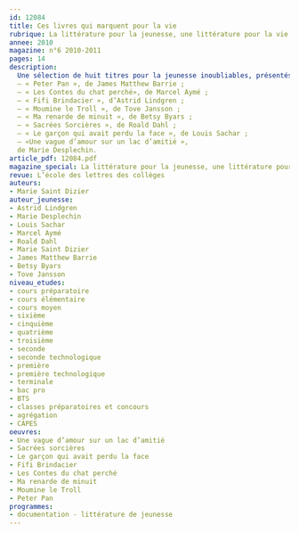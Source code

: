 ```yaml
---
id: 12084
title: Ces livres qui marquent pour la vie
rubrique: La littérature pour la jeunesse, une littérature pour la vie,
annee: 2010
magazine: n°6 2010-2011
pages: 14
description: 
  Une sélection de huit titres pour la jeunesse inoubliables, présentés par Marie Saint-Dizier :
  – « Peter Pan », de James Matthew Barrie ;
  – « Les Contes du chat perché», de Marcel Aymé ;
  – « Fifi Brindacier », d’Astrid Lindgren ;
  – « Moumine le Troll », de Tove Jansson ;
  – « Ma renarde de minuit », de Betsy Byars ;
  – « Sacrées Sorcières », de Roald Dahl ;
  – « Le garçon qui avait perdu la face », de Louis Sachar ;
  – «Une vague d’amour sur un lac d’amitié »,
  de Marie Desplechin.
article_pdf: 12084.pdf
magazine_special: La littérature pour la jeunesse, une littérature pour la vie 
revue: L’école des lettres des collèges
auteurs:
- Marie Saint Dizier
auteur_jeunesse:
- Astrid Lindgren
- Marie Desplechin
- Louis Sachar
- Marcel Aymé
- Roald Dahl
- Marie Saint Dizier
- James Matthew Barrie
- Betsy Byars
- Tove Jansson
niveau_etudes:
- cours préparatoire
- cours élémentaire
- cours moyen
- sixième
- cinquième
- quatrième
- troisième
- seconde
- seconde technologique
- première
- première technologique
- terminale
- bac pro
- BTS
- classes préparatoires et concours
- agrégation
- CAPES
oeuvres:
- Une vague d’amour sur un lac d’amitié
- Sacrées sorcières
- Le garçon qui avait perdu la face
- Fifi Brindacier
- Les Contes du chat perché
- Ma renarde de minuit
- Moumine le Troll
- Peter Pan
programmes:
- documentation - littérature de jeunesse
---
```

